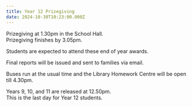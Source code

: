 ```yaml
---
title: Year 12 Prizegiving
date: 2024-10-30T10:23:00.000Z
---
```

Prizegiving at 1.30pm in the School Hall.  
Prizegiving finishes by 3.05pm.

Students are expected to attend these end of year awards.  

Final reports will be issued and sent to families via email.  

Buses run at the usual time and the Library Homework Centre will be open till 4.30pm.    

Years 9, 10, and 11 are released at 12.50pm.  
This is the last day for Year 12 students.
